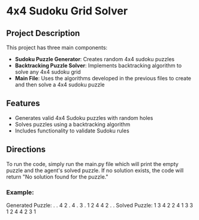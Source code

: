 # 4x4 Sudoku Grid Solver
## Project Description
This project has three main components:
- **Sudoku Puzzle Generator**: Creates random 4x4 sudoku puzzles
- **Backtracking Puzzle Solver**: Implements backtracking algorithm to solve any 4x4 sudoku grid
- **Main File**: Uses the algorithms developed in the previous files to create and then solve a 4x4 sudoku puzzle

## Features
- Generates valid 4x4 Sudoku puzzles with random holes
- Solves puzzles using a backtracking algorithm
- Includes functionality to validate Sudoku rules

## Directions
To run the code, simply run the main.py file which will print the empty puzzle and the agent's solved puzzle. If no solution exists, the code will return "No solution found for the puzzle."

### Example:
Generated Puzzle:
. . 4 2
. 4 . 3
. 1 2 4
4 2 . .
Solved Puzzle:
1 3 4 2
2 4 1 3
3 1 2 4
4 2 3 1
